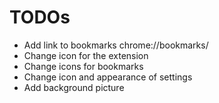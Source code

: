 # TODOs
- Add link to bookmarks chrome://bookmarks/
- Change icon for the extension
- Change icons for bookmarks
- Change icon and appearance of settings
- Add background picture
